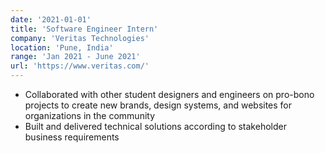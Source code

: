 ```yaml
---
date: '2021-01-01'
title: 'Software Engineer Intern'
company: 'Veritas Technologies'
location: 'Pune, India'
range: 'Jan 2021 - June 2021'
url: 'https://www.veritas.com/'
---
```


- Collaborated with other student designers and engineers on pro-bono projects to create new brands, design systems, and websites for organizations in the community
- Built and delivered technical solutions according to stakeholder business requirements
